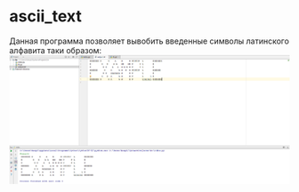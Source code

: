 # ascii_text
Данная программа позволяет вывобить введенные символы латинского алфавита таки образом:
![Image alt](https://github.com/Warpion/ascii_text/blob/master/image.png)
